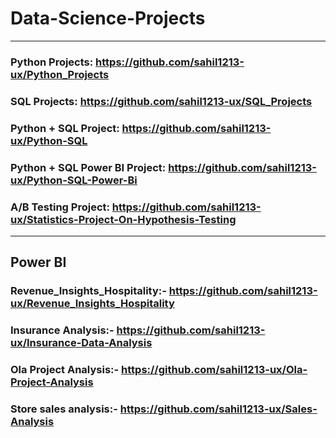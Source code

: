 # Data-Science-Projects
--------------
### Python Projects: https://github.com/sahil1213-ux/Python_Projects

### SQL Projects: https://github.com/sahil1213-ux/SQL_Projects


### Python + SQL Project: https://github.com/sahil1213-ux/Python-SQL


### Python + SQL Power BI Project: https://github.com/sahil1213-ux/Python-SQL-Power-Bi

### A/B Testing Project: https://github.com/sahil1213-ux/Statistics-Project-On-Hypothesis-Testing

--------------
## Power BI
### Revenue_Insights_Hospitality:- https://github.com/sahil1213-ux/Revenue_Insights_Hospitality
### Insurance Analysis:- https://github.com/sahil1213-ux/Insurance-Data-Analysis
### Ola Project Analysis:- https://github.com/sahil1213-ux/Ola-Project-Analysis
### Store sales analysis:- https://github.com/sahil1213-ux/Sales-Analysis











